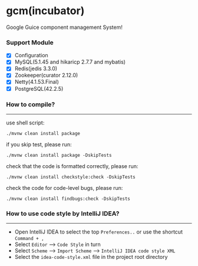 # gcm(incubator)

Google Guice component management System!

### Support Module

- [x] Configuration
- [x] MySQL(5.1.45 and hikaricp 2.7.7 and mybatis)
- [x] Redis(jedis 3.3.0)
- [x] Zookeeper(curator 2.12.0)
- [x] Netty(4.1.53.Final)
- [x] PostgreSQL(42.2.5)

### How to compile?

---

use shell script:

```shell
./mvnw clean install package
```

if you skip test, please run:

```shell
./mvnw clean install package -DskipTests
```

check that the code is formatted correctly, please run:

```shell
./mvnw clean install checkstyle:check -DskipTests
```

check the code for code-level bugs, please run:

```shell
./mvnw clean install findbugs:check -DskipTests
```

### How to use code style by IntelliJ IDEA?

---

- Open IntelliJ IDEA to select the top `Preferences..` or use the shortcut `Command + ,`
- Select `Editor` --> `Code Style` in turn
- Select `Scheme` --> `Import Scheme` --> `IntelliJ IDEA code style XML`
- Select the `idea-code-style.xml` file in the project root directory

